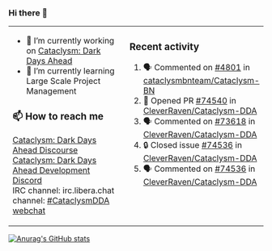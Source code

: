 ### Hi there 👋

<table><tr><td valign="top" width="50%">

- 🔭 I’m currently working on [Cataclysm: Dark Days Ahead](https://github.com/CleverRaven/Cataclysm-DDA)
- 🌱 I’m currently learning Large Scale Project Management

### 📫 How to reach me
[Cataclysm: Dark Days Ahead Discourse](https://discourse.cataclysmdda.org)  
[Cataclysm: Dark Days Ahead Development Discord](https://discord.gg/jFEc7Yp)  
IRC channel: irc.libera.chat channel: [#CataclysmDDA webchat](https://kiwiirc.com/nextclient/irc.libera.chat#CataclysmDDA)

</td><td valign="top" width="50%">

### Recent activity
<!--START_SECTION:activity-->
1. 🗣 Commented on [#4801](https://github.com/cataclysmbnteam/Cataclysm-BN/pull/4801#issuecomment-2169110809) in [cataclysmbnteam/Cataclysm-BN](https://github.com/cataclysmbnteam/Cataclysm-BN)
2. 💪 Opened PR [#74540](https://github.com/CleverRaven/Cataclysm-DDA/pull/74540) in [CleverRaven/Cataclysm-DDA](https://github.com/CleverRaven/Cataclysm-DDA)
3. 🗣 Commented on [#73618](https://github.com/CleverRaven/Cataclysm-DDA/issues/73618#issuecomment-2168946719) in [CleverRaven/Cataclysm-DDA](https://github.com/CleverRaven/Cataclysm-DDA)
4. 🔒 Closed issue [#74536](https://github.com/CleverRaven/Cataclysm-DDA/issues/74536) in [CleverRaven/Cataclysm-DDA](https://github.com/CleverRaven/Cataclysm-DDA)
5. 🗣 Commented on [#74536](https://github.com/CleverRaven/Cataclysm-DDA/issues/74536#issuecomment-2168820813) in [CleverRaven/Cataclysm-DDA](https://github.com/CleverRaven/Cataclysm-DDA)
<!--END_SECTION:activity-->

</td></tr></table>

[![Anurag's GitHub stats](https://github-readme-stats.vercel.app/api?username=kevingranade)](https://github.com/anuraghazra/github-readme-stats)
